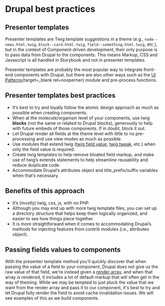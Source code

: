 # Drupal best practices

## Presenter templates

Presenter templates are Twig template suggestions in a theme (e.g., `node--news.html.twig`, `block--card.html.twig`, `field--something.html.twig`, etc.), but in the context of Component-driven development, their only purpose is to pass data from Drupal to the components. This means Markup, CSS and Javascript is all handled in Storybook and not in presenter templates.

Presenter templates are probably the most popular way to integrate front-end components with Drupal, but there are also other ways such as the [UI Patterns](https://www.drupal.org/project/ui_patterns){target=_blank rel=nooperner} module and pre-process functions.

## Presenter templates best practices

* It’s best to try and loyally follow the atomic design approach as much as possible when creating components.
* When at the molecule/organism level of your components, use twig **blocks** (not the same or related to Drupal blocks), generously to help with future embeds of those components.  If in doubt, block it out.
* Let Drupal render all fields at the theme level with little to no pre-processing and use view modes as much as possible.
* Use modules that extend twig ([twig field value](https://www.drupal.org/project/twig_field_value), [twig tweak](https://www.drupal.org/project/twig_tweak), etc.) when only the field value is required.
* Create twig templates to help remove bloated field markup, and make use of twig’s extends statements to help streamline reusability and reduce duiplicate code.
* Accommodate Drupal’s attributes object and title_prefix/suffix variables when that’s necessary.

## Benefits of this approach

* It’s (mostly) twig, css, js, with no PHP.
* Although you may end up with more twig template files, you can set up a directory structure that helps keep them logically organized, and easier to see how things piece together.
* It is more straightforward when it comes to accommodating Drupal’s methods for injecting features from contrib modules (i.e., attributes object).

## Passing fields values to components

With the presenter template method you'll quickly discover that when passing the value of a field to your component, Drupal does not give us the raw value of that field, we're instead given a [render array](https://www.drupal.org/docs/8/api/render-api/render-arrays), and when that array is rendered, it includes a lot of default markup that will often get in the way of theming. While we may be tempted to just pluck the value that we want from the render array and pass it to our component, it's best to try and let Drupal fully render the field to avoid cache invalidation issues. We will see examples of this as we build components.
